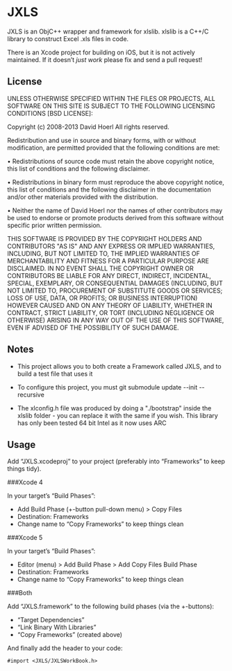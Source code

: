 JXLS
=====

JXLS is an ObjC++ wrapper and framework for xlslib. xlslib is a C++/C library to construct Excel .xls files in code. 

There is an Xcode project for building on iOS, but it is not actively maintained. If it doesn’t *just work* please fix and send a pull request!

License
-------

UNLESS OTHERWISE SPECIFIED WITHIN THE FILES OR PROJECTS, ALL SOFTWARE ON THIS SITE IS SUBJECT TO THE FOLLOWING LICENSING CONDITIONS [BSD LICENSE]:

Copyright (c) 2008-2013 David Hoerl
All rights reserved.

Redistribution and use in source and binary forms, with or without modification, are permitted provided that the following conditions are met:

 • Redistributions of source code must retain the above copyright notice, this list of conditions and the following disclaimer.

 • Redistributions in binary form must reproduce the above copyright notice, this list of conditions and the following disclaimer in the documentation and/or other materials provided with the distribution.

 • Neither the name of David Hoerl nor the names of other contributors may be used to endorse or promote products derived from this software without specific prior written permission.

THIS SOFTWARE IS PROVIDED BY THE COPYRIGHT HOLDERS AND CONTRIBUTORS "AS IS" AND ANY EXPRESS OR IMPLIED WARRANTIES, INCLUDING, BUT NOT LIMITED TO, THE IMPLIED WARRANTIES OF MERCHANTABILITY AND FITNESS FOR A PARTICULAR PURPOSE ARE DISCLAIMED. IN NO EVENT SHALL THE COPYRIGHT OWNER OR CONTRIBUTORS BE LIABLE FOR ANY DIRECT, INDIRECT, INCIDENTAL, SPECIAL, EXEMPLARY, OR CONSEQUENTIAL DAMAGES (INCLUDING, BUT NOT LIMITED TO, PROCUREMENT OF SUBSTITUTE GOODS OR SERVICES; LOSS OF USE, DATA, OR PROFITS; OR BUSINESS INTERRUPTION) HOWEVER CAUSED AND ON ANY THEORY OF LIABILITY, WHETHER IN CONTRACT, STRICT LIABILITY, OR TORT (INCLUDING NEGLIGENCE OR OTHERWISE) ARISING IN ANY WAY OUT OF THE USE OF THIS SOFTWARE, EVEN IF ADVISED OF THE POSSIBILITY OF SUCH DAMAGE.


Notes
-----

- This project allows you to both create a Framework called JXLS, and to build a test file that uses it

- To configure this project, you must 
	git submodule update --init --recursive

- The xlconfig.h file was produced by doing a "./bootstrap" inside the xlslib folder - you can replace it with the same if you wish. This library has only been tested 64 bit Intel as it now uses ARC


Usage
-----

Add “JXLS.xcodeproj” to your project (preferably into “Frameworks” to keep things tidy).

###Xcode 4

In your target’s “Build Phases”:

* Add Build Phase (+-button pull-down menu) > Copy Files
* Destination: Frameworks
* Change name to “Copy Frameworks” to keep things clean

###Xcode 5

In your target’s “Build Phases”:

* Editor (menu) > Add Build Phase > Add Copy Files Build Phase
* Destination: Frameworks
* Change name to “Copy Frameworks” to keep things clean

###Both

Add “JXLS.framework” to the following build phases (via the +-buttons):

* “Target Dependencies”
* “Link Binary With Libraries”
* “Copy Frameworks” (created above)

And finally add the header to your code:

    #import <JXLS/JXLSWorkBook.h>

